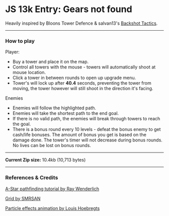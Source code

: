 # JS 13k Entry: Gears not found
Heavily inspired by Bloons Tower Defence & salvan13's [Backshot Tactics](https://backshot-tactics.herokuapp.com/).
___
### How to play
Player:
 - Buy a tower and place it on the map.
 - Control all towers with the mouse - towers will automatically shoot at mouse location.
 - Click a tower in between rounds to open up upgrade menu.
 - Tower's will lock up after **40.4** seconds, preventing the tower from moving, the tower however will still shoot in the direction it's facing.

Enemies
 - Enemies will follow the highlighted path.
 - Enemies will take the shortest path to the end goal.
 - If there is no valid path, the enemies will break through towers to reach the goal.
 - There is a bonus round every 10 levels - defeat the bonus enemy to get cash/life bonuses. The amount of bonus you get is based on the damage done. The tower's timer will not decrease during bonus rounds. No lives can be lost on bonus rounds.
___
**Current Zip size:** 10.4kb (10,713 bytes)
___
### References & Credits
[A-Star pathfinding tutorial by Ray Wenderlich](https://www.raywenderlich.com/3016-introduction-to-a-pathfinding)

[Grid by SMRSAN](https://repl.it/@smrsan761)

[Particle effects animation by Louis Hoebregts](https://css-tricks.com/playing-with-particles-using-the-web-animations-api/)